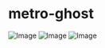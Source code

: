 metro-ghost
===========
![Image](https://raw.github.com/zakaria340/metro-ghost/master/assets/screen/m1.jpg)
![Image](https://raw.github.com/zakaria340/metro-ghost/master/assets/screen/m2.jpg)
![Image](https://raw.github.com/zakaria340/metro-ghost/master/assets/screen/m3.jpg)